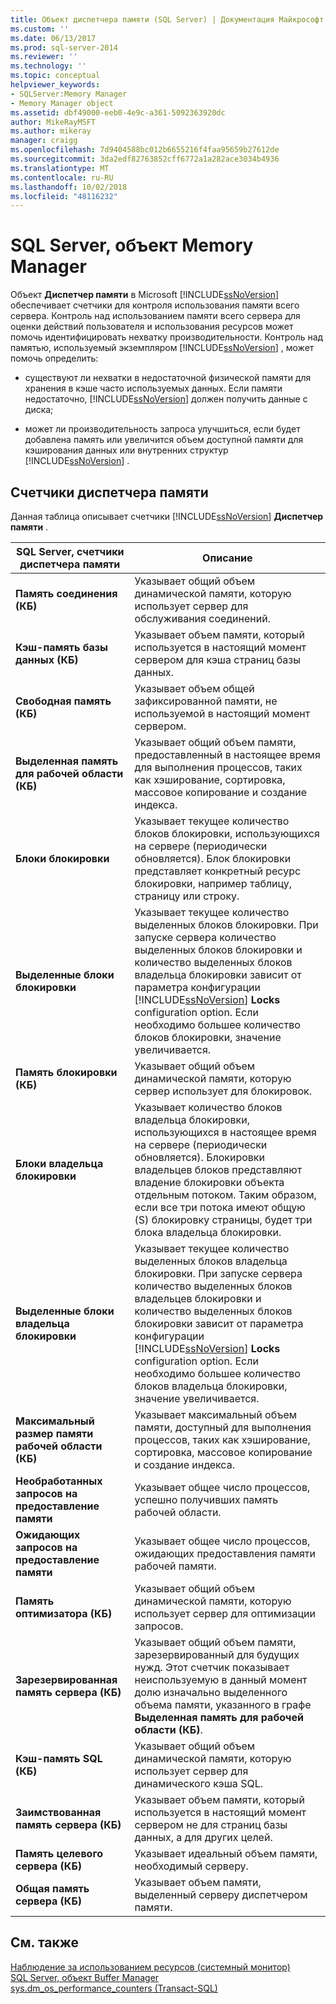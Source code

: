 ```yaml
---
title: Объект диспетчера памяти (SQL Server) | Документация Майкрософт
ms.custom: ''
ms.date: 06/13/2017
ms.prod: sql-server-2014
ms.reviewer: ''
ms.technology: ''
ms.topic: conceptual
helpviewer_keywords:
- SQLServer:Memory Manager
- Memory Manager object
ms.assetid: dbf49000-eeb0-4e9c-a361-5092363920dc
author: MikeRayMSFT
ms.author: mikeray
manager: craigg
ms.openlocfilehash: 7d9404588bc012b6655216f4faa95659b27612de
ms.sourcegitcommit: 3da2edf82763852cff6772a1a282ace3034b4936
ms.translationtype: MT
ms.contentlocale: ru-RU
ms.lasthandoff: 10/02/2018
ms.locfileid: "48116232"
---
```

# <a name="sql-server-memory-manager-object"></a>SQL Server, объект Memory Manager
  Объект **Диспетчер памяти** в Microsoft [!INCLUDE[ssNoVersion](../../includes/ssnoversion-md.md)] обеспечивает счетчики для контроля использования памяти всего сервера. Контроль над использованием памяти всего сервера для оценки действий пользователя и использования ресурсов может помочь идентифицировать нехватку производительности. Контроль над памятью, используемый экземпляром [!INCLUDE[ssNoVersion](../../includes/ssnoversion-md.md)] , может помочь определить:  
  
-   существуют ли нехватки в недостаточной физической памяти для хранения в кэше часто используемых данных. Если памяти недостаточно, [!INCLUDE[ssNoVersion](../../includes/ssnoversion-md.md)] должен получить данные с диска;  
  
-   может ли производительность запроса улучшиться, если будет добавлена память или увеличится объем доступной памяти для кэширования данных или внутренних структур [!INCLUDE[ssNoVersion](../../includes/ssnoversion-md.md)] .  
  
## <a name="memory-manager-counters"></a>Счетчики диспетчера памяти  
 Данная таблица описывает счетчики [!INCLUDE[ssNoVersion](../../includes/ssnoversion-md.md)] **Диспетчер памяти** .  
  
|SQL Server, счетчики диспетчера памяти|Описание|  
|----------------------------------------|-----------------|  
|**Память соединения (КБ)**|Указывает общий объем динамической памяти, которую использует сервер для обслуживания соединений.|  
|**Кэш-память базы данных (КБ)**|Указывает объем памяти, который используется в настоящий момент сервером для кэша страниц базы данных.|  
|**Свободная память (КБ)**|Указывает объем общей зафиксированной памяти, не используемой в настоящий момент сервером.|  
|**Выделенная память для рабочей области (КБ)**|Указывает общий объем памяти, предоставленный в настоящее время для выполнения процессов, таких как хэширование, сортировка, массовое копирование и создание индекса.|  
|**Блоки блокировки**|Указывает текущее количество блоков блокировки, использующихся на сервере (периодически обновляется). Блок блокировки представляет конкретный ресурс блокировки, например таблицу, страницу или строку.|  
|**Выделенные блоки блокировки**|Указывает текущее количество выделенных блоков блокировки. При запуске сервера количество выделенных блоков блокировки и количество выделенных блоков владельца блокировки зависит от параметра конфигурации [!INCLUDE[ssNoVersion](../../includes/ssnoversion-md.md)] **Locks** configuration option. Если необходимо большее количество блоков блокировки, значение увеличивается.|  
|**Память блокировки (КБ)**|Указывает общий объем динамической памяти, которую сервер использует для блокировок.|  
|**Блоки владельца блокировки**|Указывает количество блоков владельца блокировки, использующихся в настоящее время на сервере (периодически обновляется). Блокировки владельцев блоков представляют владение блокировки объекта отдельным потоком. Таким образом, если все три потока имеют общую (S) блокировку страницы, будет три блока владельца блокировки.|  
|**Выделенные блоки владельца блокировки**|Указывает текущее количество выделенных блоков владельца блокировки. При запуске сервера количество выделенных блоков владельцев блокировки и количество выделенных блоков блокировки зависит от параметра конфигурации [!INCLUDE[ssNoVersion](../../includes/ssnoversion-md.md)] **Locks** configuration option. Если необходимо большее количество блоков владельца блокировки, значение увеличивается.|  
|**Максимальный размер памяти рабочей области (КБ)**|Указывает максимальный объем памяти, доступный для выполнения процессов, таких как хэширование, сортировка, массовое копирование и создание индекса.|  
|**Необработанных запросов на предоставление памяти**|Указывает общее число процессов, успешно получивших память рабочей области.|  
|**Ожидающих запросов на предоставление памяти**|Указывает общее число процессов, ожидающих предоставления памяти рабочей памяти.|  
|**Память оптимизатора (КБ)**|Указывает общий объем динамической памяти, которую использует сервер для оптимизации запросов.|  
|**Зарезервированная память сервера (КБ)**|Указывает общий объем памяти, зарезервированный для будущих нужд. Этот счетчик показывает неиспользуемую в данный момент долю изначально выделенного объема памяти, указанного в графе **Выделенная память для рабочей области (КБ)**.|  
|**Кэш-память SQL (КБ)**|Указывает общий объем динамической памяти, которую использует сервер для динамического кэша SQL.|  
|**Заимствованная память сервера (КБ)**|Указывает объем памяти, который используется в настоящий момент сервером не для страниц базы данных, а для других целей.|  
|**Память целевого сервера (КБ)**|Указывает идеальный объем памяти, необходимый серверу.|  
|**Общая память сервера (КБ)**|Указывает объем памяти, выделенный серверу диспетчером памяти.|  
  
## <a name="see-also"></a>См. также  
 [Наблюдение за использованием ресурсов (системный монитор)](monitor-resource-usage-system-monitor.md)   
 [SQL Server, объект Buffer Manager](sql-server-buffer-manager-object.md)   
 [sys.dm_os_performance_counters (Transact-SQL)](/sql/relational-databases/system-dynamic-management-views/sys-dm-os-performance-counters-transact-sql)  
  
  
